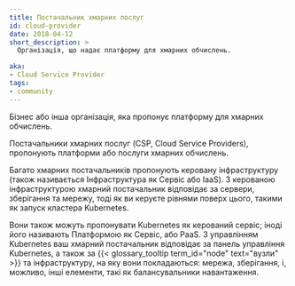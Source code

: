 ```yaml
---
title: Постачальник хмарних послуг
id: cloud-provider
date: 2018-04-12
short_description: >
  Організація, що надає платформу для хмарних обчислень.

aka:
- Cloud Service Provider
tags:
- community
---
```

Бізнес або інша організація, яка пропонує платформу для хмарних обчислень.

<!--more-->

Постачальники хмарних послуг (CSP, Cloud Service Providers), пропонують платформи або послуги хмарних обчислень.

Багато хмарних постачальників пропонують керовану інфраструктуру (також називається Інфраструктура як Сервіс або IaaS). З керованою інфраструктурою хмарний постачальник відповідає за
сервери, зберігання та мережу, тоді як ви керуєте рівнями поверх цього, такими як запуск кластера Kubernetes.

Вони також можуть пропонувати Kubernetes як керований сервіс; іноді його називають Платформою як Сервіс, або PaaS. З управлінням Kubernetes ваш хмарний постачальник відповідає за панель управління Kubernetes, а також за {{< glossary_tooltip term_id="node" text="вузли" >}} та інфраструктуру, на яку вони покладаються: мережа, зберігання, і, можливо, інші елементи, такі як балансувальники навантаження.
